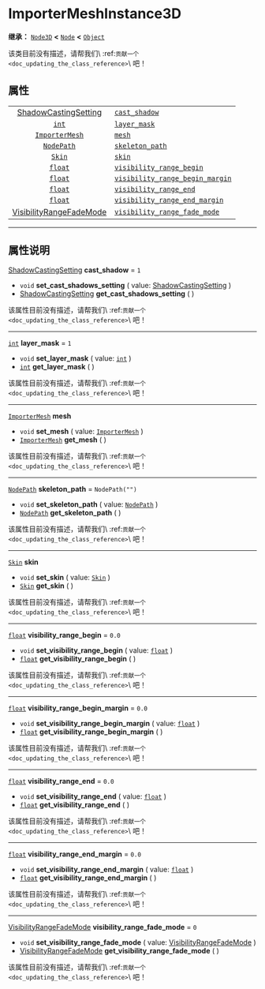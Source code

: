 <!-- ⚠ 请勿编辑本文件 ⚠ -->
<!-- 本文档使用脚本从 WeDot 引擎源码仓库生成。 -->
<!-- 生成脚本：https://github.com/WeDot-Engine/WeDot/tree/4.3/doc/tools/make_md.py； -->
<!-- 原文件：https://github.com/WeDot-Engine/WeDot/tree/4.3/doc/classes/ImporterMeshInstance3D.xml。 -->

<div id="_class_importermeshinstance3d"></div>

# ImporterMeshInstance3D

**继承：** [`Node3D`](class_node3d.md) **<** [`Node`](class_node.md) **<** [`Object`](class_object.md)

该类目前没有描述，请帮我们\ :ref:`贡献一个 <doc_updating_the_class_reference>`\ 吧！

## 属性

|||
|:-:|:--|
| [ShadowCastingSetting](#enum_geometryinstance3d_shadowcastingsetting)       | [`cast_shadow`](#class_importermeshinstance3d_property_cast_shadow)                                     | ``1``            |
| [`int`](class_int.md)                                                       | [`layer_mask`](#class_importermeshinstance3d_property_layer_mask)                                       | ``1``            |
| [`ImporterMesh`](class_importermesh.md)                                     | [`mesh`](#class_importermeshinstance3d_property_mesh)                                                   |                  |
| [`NodePath`](class_nodepath.md)                                             | [`skeleton_path`](#class_importermeshinstance3d_property_skeleton_path)                                 | ``NodePath("")`` |
| [`Skin`](class_skin.md)                                                     | [`skin`](#class_importermeshinstance3d_property_skin)                                                   |                  |
| [`float`](class_float.md)                                                   | [`visibility_range_begin`](#class_importermeshinstance3d_property_visibility_range_begin)               | ``0.0``          |
| [`float`](class_float.md)                                                   | [`visibility_range_begin_margin`](#class_importermeshinstance3d_property_visibility_range_begin_margin) | ``0.0``          |
| [`float`](class_float.md)                                                   | [`visibility_range_end`](#class_importermeshinstance3d_property_visibility_range_end)                   | ``0.0``          |
| [`float`](class_float.md)                                                   | [`visibility_range_end_margin`](#class_importermeshinstance3d_property_visibility_range_end_margin)     | ``0.0``          |
| [VisibilityRangeFadeMode](#enum_geometryinstance3d_visibilityrangefademode) | [`visibility_range_fade_mode`](#class_importermeshinstance3d_property_visibility_range_fade_mode)       | ``0``            |

<!-- rst-class:: classref-section-separator -->

---

## 属性说明

<div id="_class_importermeshinstance3d_property_cast_shadow"></div>

[ShadowCastingSetting](#enum_geometryinstance3d_shadowcastingsetting) **cast_shadow** = ``1`` <div id="class_importermeshinstance3d_property_cast_shadow"></div>

- `void` **set_cast_shadows_setting** ( value: [ShadowCastingSetting](#enum_geometryinstance3d_shadowcastingsetting) )
- [ShadowCastingSetting](#enum_geometryinstance3d_shadowcastingsetting) **get_cast_shadows_setting** ( )

该属性目前没有描述，请帮我们\ :ref:`贡献一个 <doc_updating_the_class_reference>`\ 吧！

<!-- rst-class:: classref-item-separator -->

---

<div id="_class_importermeshinstance3d_property_layer_mask"></div>

[`int`](class_int.md) **layer_mask** = ``1`` <div id="class_importermeshinstance3d_property_layer_mask"></div>

- `void` **set_layer_mask** ( value: [`int`](class_int.md) )
- [`int`](class_int.md) **get_layer_mask** ( )

该属性目前没有描述，请帮我们\ :ref:`贡献一个 <doc_updating_the_class_reference>`\ 吧！

<!-- rst-class:: classref-item-separator -->

---

<div id="_class_importermeshinstance3d_property_mesh"></div>

[`ImporterMesh`](class_importermesh.md) **mesh** <div id="class_importermeshinstance3d_property_mesh"></div>

- `void` **set_mesh** ( value: [`ImporterMesh`](class_importermesh.md) )
- [`ImporterMesh`](class_importermesh.md) **get_mesh** ( )

该属性目前没有描述，请帮我们\ :ref:`贡献一个 <doc_updating_the_class_reference>`\ 吧！

<!-- rst-class:: classref-item-separator -->

---

<div id="_class_importermeshinstance3d_property_skeleton_path"></div>

[`NodePath`](class_nodepath.md) **skeleton_path** = ``NodePath("")`` <div id="class_importermeshinstance3d_property_skeleton_path"></div>

- `void` **set_skeleton_path** ( value: [`NodePath`](class_nodepath.md) )
- [`NodePath`](class_nodepath.md) **get_skeleton_path** ( )

该属性目前没有描述，请帮我们\ :ref:`贡献一个 <doc_updating_the_class_reference>`\ 吧！

<!-- rst-class:: classref-item-separator -->

---

<div id="_class_importermeshinstance3d_property_skin"></div>

[`Skin`](class_skin.md) **skin** <div id="class_importermeshinstance3d_property_skin"></div>

- `void` **set_skin** ( value: [`Skin`](class_skin.md) )
- [`Skin`](class_skin.md) **get_skin** ( )

该属性目前没有描述，请帮我们\ :ref:`贡献一个 <doc_updating_the_class_reference>`\ 吧！

<!-- rst-class:: classref-item-separator -->

---

<div id="_class_importermeshinstance3d_property_visibility_range_begin"></div>

[`float`](class_float.md) **visibility_range_begin** = ``0.0`` <div id="class_importermeshinstance3d_property_visibility_range_begin"></div>

- `void` **set_visibility_range_begin** ( value: [`float`](class_float.md) )
- [`float`](class_float.md) **get_visibility_range_begin** ( )

该属性目前没有描述，请帮我们\ :ref:`贡献一个 <doc_updating_the_class_reference>`\ 吧！

<!-- rst-class:: classref-item-separator -->

---

<div id="_class_importermeshinstance3d_property_visibility_range_begin_margin"></div>

[`float`](class_float.md) **visibility_range_begin_margin** = ``0.0`` <div id="class_importermeshinstance3d_property_visibility_range_begin_margin"></div>

- `void` **set_visibility_range_begin_margin** ( value: [`float`](class_float.md) )
- [`float`](class_float.md) **get_visibility_range_begin_margin** ( )

该属性目前没有描述，请帮我们\ :ref:`贡献一个 <doc_updating_the_class_reference>`\ 吧！

<!-- rst-class:: classref-item-separator -->

---

<div id="_class_importermeshinstance3d_property_visibility_range_end"></div>

[`float`](class_float.md) **visibility_range_end** = ``0.0`` <div id="class_importermeshinstance3d_property_visibility_range_end"></div>

- `void` **set_visibility_range_end** ( value: [`float`](class_float.md) )
- [`float`](class_float.md) **get_visibility_range_end** ( )

该属性目前没有描述，请帮我们\ :ref:`贡献一个 <doc_updating_the_class_reference>`\ 吧！

<!-- rst-class:: classref-item-separator -->

---

<div id="_class_importermeshinstance3d_property_visibility_range_end_margin"></div>

[`float`](class_float.md) **visibility_range_end_margin** = ``0.0`` <div id="class_importermeshinstance3d_property_visibility_range_end_margin"></div>

- `void` **set_visibility_range_end_margin** ( value: [`float`](class_float.md) )
- [`float`](class_float.md) **get_visibility_range_end_margin** ( )

该属性目前没有描述，请帮我们\ :ref:`贡献一个 <doc_updating_the_class_reference>`\ 吧！

<!-- rst-class:: classref-item-separator -->

---

<div id="_class_importermeshinstance3d_property_visibility_range_fade_mode"></div>

[VisibilityRangeFadeMode](#enum_geometryinstance3d_visibilityrangefademode) **visibility_range_fade_mode** = ``0`` <div id="class_importermeshinstance3d_property_visibility_range_fade_mode"></div>

- `void` **set_visibility_range_fade_mode** ( value: [VisibilityRangeFadeMode](#enum_geometryinstance3d_visibilityrangefademode) )
- [VisibilityRangeFadeMode](#enum_geometryinstance3d_visibilityrangefademode) **get_visibility_range_fade_mode** ( )

该属性目前没有描述，请帮我们\ :ref:`贡献一个 <doc_updating_the_class_reference>`\ 吧！

[^virtual]: 本方法通常需要用户覆盖才能生效。
[^const]: 本方法无副作用，不会修改该实例的任何成员变量。
[^vararg]: 本方法除了能接受在此处描述的参数外，还能够继续接受任意数量的参数。
[^constructor]: 本方法用于构造某个类型。
[^static]: 调用本方法无需实例，可直接使用类名进行调用。
[^operator]: 本方法描述的是使用本类型作为左操作数的有效运算符。
[^bitfield]: 这个值是由下列位标志构成位掩码的整数。
[^void]: 无返回值。

